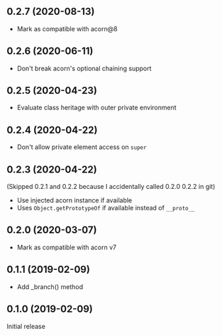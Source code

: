 ## 0.2.7 (2020-08-13)

* Mark as compatible with acorn@8

## 0.2.6 (2020-06-11)

* Don't break acorn's optional chaining support

## 0.2.5 (2020-04-23)

* Evaluate class heritage with outer private environment

## 0.2.4 (2020-04-22)

* Don't allow private element access on `super`

## 0.2.3 (2020-04-22)

(Skipped 0.2.1 and 0.2.2 because I accidentally called 0.2.0 0.2.2 in git)

* Use injected acorn instance if available
* Uses `Object.getPrototypeOf` if available instead of `__proto__`

## 0.2.0 (2020-03-07)

* Mark as compatible with acorn v7

## 0.1.1 (2019-02-09)

* Add \_branch() method

## 0.1.0 (2019-02-09)

Initial release
